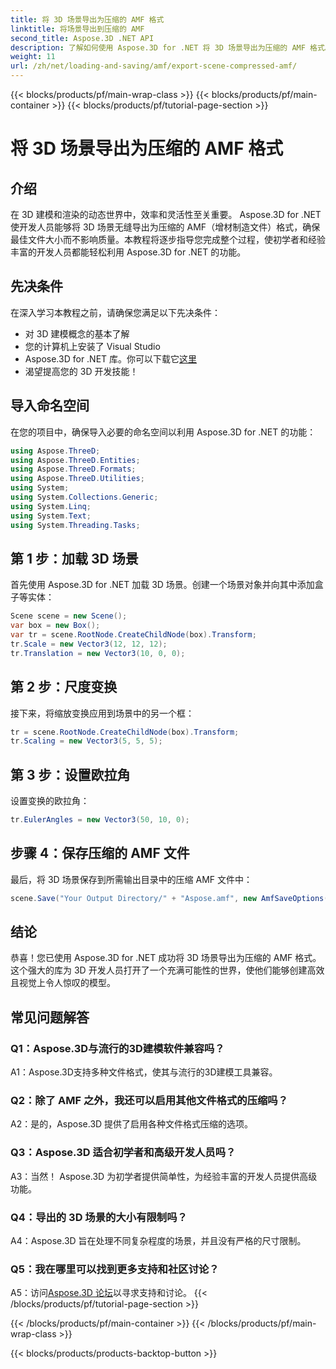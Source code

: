 ```yaml
---
title: 将 3D 场景导出为压缩的 AMF 格式
linktitle: 将场景导出到压缩的 AMF
second_title: Aspose.3D .NET API
description: 了解如何使用 Aspose.3D for .NET 将 3D 场景导出为压缩的 AMF 格式。通过本分步指南增强您的开发技能。
weight: 11
url: /zh/net/loading-and-saving/amf/export-scene-compressed-amf/
---
```


{{< blocks/products/pf/main-wrap-class >}}
{{< blocks/products/pf/main-container >}}
{{< blocks/products/pf/tutorial-page-section >}}

# 将 3D 场景导出为压缩的 AMF 格式

## 介绍

在 3D 建模和渲染的动态世界中，效率和灵活性至关重要。 Aspose.3D for .NET 使开发人员能够将 3D 场景无缝导出为压缩的 AMF（增材制造文件）格式，确保最佳文件大小而不影响质量。本教程将逐步指导您完成整个过程，使初学者和经验丰富的开发人员都能轻松利用 Aspose.3D for .NET 的功能。

## 先决条件

在深入学习本教程之前，请确保您满足以下先决条件：

- 对 3D 建模概念的基本了解
- 您的计算机上安装了 Visual Studio
-  Aspose.3D for .NET 库。你可以下载它[这里](https://releases.aspose.com/3d/net/)
- 渴望提高您的 3D 开发技能！

## 导入命名空间

在您的项目中，确保导入必要的命名空间以利用 Aspose.3D for .NET 的功能：

```csharp
using Aspose.ThreeD;
using Aspose.ThreeD.Entities;
using Aspose.ThreeD.Formats;
using Aspose.ThreeD.Utilities;
using System;
using System.Collections.Generic;
using System.Linq;
using System.Text;
using System.Threading.Tasks;
```

## 第 1 步：加载 3D 场景

首先使用 Aspose.3D for .NET 加载 3D 场景。创建一个场景对象并向其中添加盒子等实体：

```csharp
Scene scene = new Scene();
var box = new Box();
var tr = scene.RootNode.CreateChildNode(box).Transform;
tr.Scale = new Vector3(12, 12, 12);
tr.Translation = new Vector3(10, 0, 0);
```

## 第 2 步：尺度变换

接下来，将缩放变换应用到场景中的另一个框：

```csharp
tr = scene.RootNode.CreateChildNode(box).Transform;
tr.Scaling = new Vector3(5, 5, 5);
```

## 第 3 步：设置欧拉角

设置变换的欧拉角：

```csharp
tr.EulerAngles = new Vector3(50, 10, 0);
```

## 步骤 4：保存压缩的 AMF 文件

最后，将 3D 场景保存到所需输出目录中的压缩 AMF 文件中：

```csharp
scene.Save("Your Output Directory/" + "Aspose.amf", new AmfSaveOptions() { EnableCompression = false });
```

## 结论

恭喜！您已使用 Aspose.3D for .NET 成功将 3D 场景导出为压缩的 AMF 格式。这个强大的库为 3D 开发人员打开了一个充满可能性的世界，使他们能够创建高效且视觉上令人惊叹的模型。

## 常见问题解答

### Q1：Aspose.3D与流行的3D建模软件兼容吗？

A1：Aspose.3D支持多种文件格式，使其与流行的3D建模工具兼容。

### Q2：除了 AMF 之外，我还可以启用其他文件格式的压缩吗？

A2：是的，Aspose.3D 提供了启用各种文件格式压缩的选项。

### Q3：Aspose.3D 适合初学者和高级开发人员吗？

A3：当然！ Aspose.3D 为初学者提供简单性，为经验丰富的开发人员提供高级功能。

### Q4：导出的 3D 场景的大小有限制吗？

A4：Aspose.3D 旨在处理不同复杂程度的场景，并且没有严格的尺寸限制。

### Q5：我在哪里可以找到更多支持和社区讨论？

 A5：访问[Aspose.3D 论坛](https://forum.aspose.com/c/3d/18)以寻求支持和讨论。
{{< /blocks/products/pf/tutorial-page-section >}}

{{< /blocks/products/pf/main-container >}}
{{< /blocks/products/pf/main-wrap-class >}}

{{< blocks/products/products-backtop-button >}}
